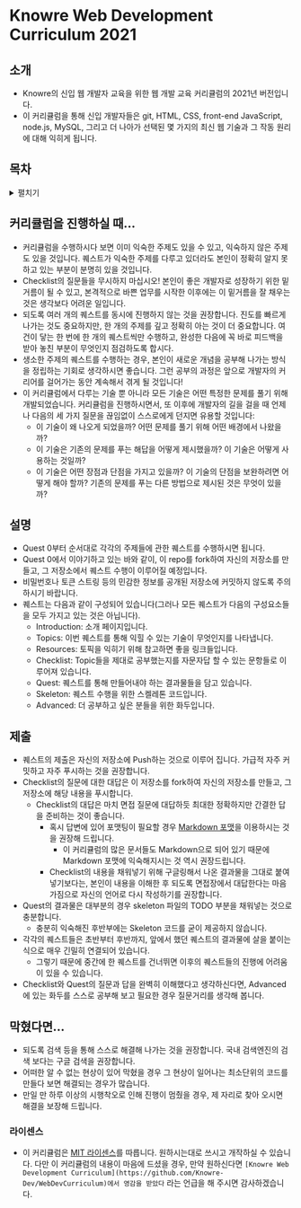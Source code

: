 # Knowre Web Development Curriculum 2021

## 소개
* Knowre의 신입 웹 개발자 교육을 위한 웹 개발 교육 커리큘럼의 2021년 버전입니다.
* 이 커리큘럼을 통해 신입 개발자들은 git, HTML, CSS, front-end JavaScript, node.js, MySQL, 그리고 더 나아가 선택된 몇 가지의 최신 웹 기술과 그 작동 원리에 대해 익히게 됩니다.


## 목차

<details><summary>펼치기</summary>
  <p>

  * [Quest 00. 형상관리 시스템](./Quest00)
  * [Quest 01. HTML과 웹의 기초](./Quest01)
  * [Quest 02. CSS의 기초와 응용](./Quest02)
  * [Quest 03. 자바스크립트와 DOM](./Quest03)
  * [Quest 04. OOP의 기본](./Quest04)
  * [Quest 05. OOP 특훈](./Quest05)
  * [Quest 06. 인터넷의 이해](./Quest06)
  * [Quest 07. node.js의 기초](./Quest07)
  * [Quest 08. 웹 API의 기초: REST와 CRUD](./Quest08)
  * [Quest 09. 서버와 클라이언트의 대화](./Quest09) (AJAX/fetch()/async-await)
  * [Quest 10. 인증의 이해](./Quest10) (쿠키, 세션, 토큰)
  * [Quest 11. RDB의 기초와 ORM](./Quest11)
  * [Quest 12. 보안의 기초](./Quest12)
  * [Quest 13. 웹 API의 응용과 GraphQL](./Quest13)
  * [Quest 14. 정적 분석: 타입스크립트와 린트 시스템](./Quest14)
  * [Quest 15. 자동화된 테스트](./Quest15)
  * 프론트엔드 루트
    * [Quest 16-F. 컴포넌트 기반 개발](./Quest16-F) (Vue와 vuex)
    * [Quest 17-F. 번들링과 빌드 시스템](./Quest17-F)
    * [Quest 18-F. 웹 프론트엔드 2021](./Quest18-F) (Modern CSS? PWA? SSR? SEO?)
    * [Quest 19-F. 웹 어셈블리의 기초](./Quest19-F)
  * 백엔드 루트
    * [Quest 16-B. 도커와 컨테이너](./Quest16-B)
    * [Quest 17-B. 배포 파이프라인](./Quest17-B)
    * [Quest 18-B. 서비스의 운영: 로깅과 모니터링](./Quest18-B)
    * [Quest 19-B. 서버 아키텍쳐 패턴](./Quest19-B) (모노리틱, 마이크로서비스, 서버리스 등)
  * [Quest 20. 세상 밖으로](./Quest20)

  </p>
</details>


## 커리큘럼을 진행하실 때...

* 커리큘럼을 수행하시다 보면 이미 익숙한 주제도 있을 수 있고, 익숙하지 않은 주제도 있을 것입니다. 퀘스트가 익숙한 주제를 다루고 있더라도 본인이 정확히 알지 못하고 있는 부분이 분명히 있을 것입니다.
* Checklist의 질문들을 무시하지 마십시오! 본인이 좋은 개발자로 성장하기 위한 밑거름이 될 수 있고, 본격적으로 바쁜 업무를 시작한 이후에는 이 밑거름을 잘 채우는 것은 생각보다 어려운 일입니다.
* 되도록 여러 개의 퀘스트를 동시에 진행하지 않는 것을 권장합니다. 진도를 빠르게 나가는 것도 중요하지만, 한 개의 주제를 깊고 정확히 아는 것이 더 중요합니다. 여건이 닿는 한 번에 한 개의 퀘스트씩만 수행하고, 완성한 다음에 꼭 바로 피드백을 받아 놓친 부분이 무엇인지 점검하도록 합시다.
* 생소한 주제의 퀘스트를 수행하는 경우, 본인이 새로운 개념을 공부해 나가는 방식을 정립하는 기회로 생각하시면 좋습니다. 그런 공부의 과정은 앞으로 개발자의 커리어를 걸어가는 동안 계속해서 겪게 될 것입니다!
* 이 커리큘럼에서 다루는 기술 뿐 아니라 모든 기술은 어떤 특정한 문제를 풀기 위해 개발되었습니다. 커리큘럼을 진행하시면서, 또 이후에 개발자의 길을 걸을 때 언제나 다음의 세 가지 질문을 끊임없이 스스로에게 던지면 유용할 것입니다:
  * 이 기술이 왜 나오게 되었을까? 어떤 문제를 풀기 위해 어떤 배경에서 나왔을까?
  * 이 기술은 기존의 문제를 푸는 해답을 어떻게 제시했을까? 이 기술은 어떻게 사용하는 것일까?
  * 이 기술은 어떤 장점과 단점을 가지고 있을까? 이 기술의 단점을 보완하려면 어떻게 해야 할까? 기존의 문제를 푸는 다른 방법으로 제시된 것은 무엇이 있을까?


## 설명

* Quest 0부터 순서대로 각각의 주제들에 관한 퀘스트를 수행하시면 됩니다.
* Quest 0에서 이야기하고 있는 바와 같이, 이 repo를 fork하여 자신의 저장소를 만들고, 그 저장소에서 퀘스트 수행이 이루어질 예정입니다.
* 비밀번호나 토큰 스트링 등의 민감한 정보를 공개된 저장소에 커밋하지 않도록 주의하시기 바랍니다.
* 퀘스트는 다음과 같이 구성되어 있습니다(그러나 모든 퀘스트가 다음의 구성요소들을 모두 가지고 있는 것은 아닙니다).
  * Introduction: 소개 페이지입니다.
  * Topics: 이번 퀘스트를 통해 익힐 수 있는 기술이 무엇인지를 나타냅니다.
  * Resources: 토픽을 익히기 위해 참고하면 좋을 링크들입니다.
  * Checklist: Topic들을 제대로 공부했는지를 자문자답 할 수 있는 문항들로 이루어져 있습니다.
  * Quest: 퀘스트를 통해 만들어내야 하는 결과물들을 담고 있습니다.
  * Skeleton: 퀘스트 수행을 위한 스켈레톤 코드입니다.
  * Advanced: 더 공부하고 싶은 분들을 위한 화두입니다.


## 제출

* 퀘스트의 제출은 자신의 저장소에 Push하는 것으로 이루어 집니다. 가급적 자주 커밋하고 자주 푸시하는 것을 권장합니다.
* Checklist의 질문에 대한 대답은 이 저장소를 fork하여 자신의 저장소를 만들고, 그 저장소에 해당 내용을 푸시합니다.
  * Checklist의 대답은 마치 면접 질문에 대답하듯 최대한 정확하지만 간결한 답을 준비하는 것이 좋습니다.
    * 혹시 답변에 있어 포맷팅이 필요할 경우 [Markdown 포맷](https://guides.github.com/features/mastering-markdown/)을 이용하시는 것을 권장해 드립니다.
      * 이 커리큘럼의 많은 문서들도 Markdown으로 되어 있기 때문에 Markdown 포맷에 익숙해지시는 것 역시 권장드립니다.
    * Checklist의 내용을 채워넣기 위해 구글링해서 나온 결과물을 그대로 붙여넣기보다는, 본인이 내용을 이해한 후 되도록 면접장에서 대답한다는 마음가짐으로 자신의 언어로 다시 작성하기를 권장합니다.
* Quest의 결과물은 대부분의 경우 skeleton 파일의 TODO 부분을 채워넣는 것으로 충분합니다.
  * 충분히 익숙해진 후반부에는 Skeleton 코드를 굳이 제공하지 않습니다.
* 각각의 퀘스트들은 초반부터 후반까지, 앞에서 했던 퀘스트의 결과물에 살을 붙이는 식으로 매우 긴밀히 연결되어 있습니다.
  * 그렇기 때문에 중간에 한 퀘스트를 건너뛰면 이후의 퀘스트들의 진행에 어려움이 있을 수 있습니다.
* Checklist와 Quest의 질문과 답을 완벽히 이해했다고 생각하신다면, Advanced에 있는 화두를 스스로 공부해 보고 필요한 경우 질문거리를 생각해 봅니다.


## 막혔다면...

* 되도록 검색 등을 통해 스스로 해결해 나가는 것을 권장합니다. 국내 검색엔진의 검색 보다는 구글 검색을 권장합니다.
* 어떠한 알 수 없는 현상이 있어 막혔을 경우 그 현상이 일어나는 최소단위의 코드를 만들다 보면 해결되는 경우가 많습니다.
* 만일 만 하루 이상의 시행착오로 인해 진행이 멈췄을 경우, 제 자리로 찾아 오시면 해결을 보장해 드립니다.


### 라이센스

* 이 커리큘럼은 [MIT 라이센스](./LICENSE)를 따릅니다. 원하시는대로 쓰시고 개작하실 수 있습니다. 다만 이 커리큘럼의 내용이 마음에 드셨을 경우, 만약 원하신다면 `[Knowre Web Development Curriculum](https://github.com/Knowre-Dev/WebDevCurriculum)에서 영감을 받았다` 라는 언급을 해 주시면 감사하겠습니다.
